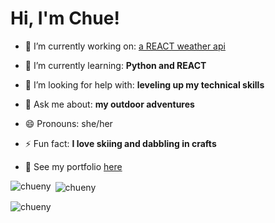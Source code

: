 <h1>Hi, I'm Chue!</h1>

- 🔭 I’m currently working on: [a REACT weather api](https://github.com/chueny/weather-app-react)

- 🌱 I’m currently learning: **Python and REACT**

- 🤝 I’m looking for help with: **leveling up my technical skills**

- 💬 Ask me about: **my outdoor adventures**

- 😄 Pronouns: she/her

- ⚡ Fun fact: **I love skiing and dabbling in crafts**

- 🔗 See my portfolio [here](https://lambent-cactus-fc5457.netlify.app/)



<p><img align="left" src="https://github-readme-stats.vercel.app/api/top-langs?username=chueny&show_icons=true&locale=en&layout=compact" alt="chueny" /></p>

<p>&nbsp;<img align="center" src="https://github-readme-stats.vercel.app/api?username=chueny&show_icons=true&locale=en" alt="chueny" /></p>

<p><img align="center" src="https://github-readme-streak-stats.herokuapp.com/?user=chueny&" alt="chueny" /></p>
